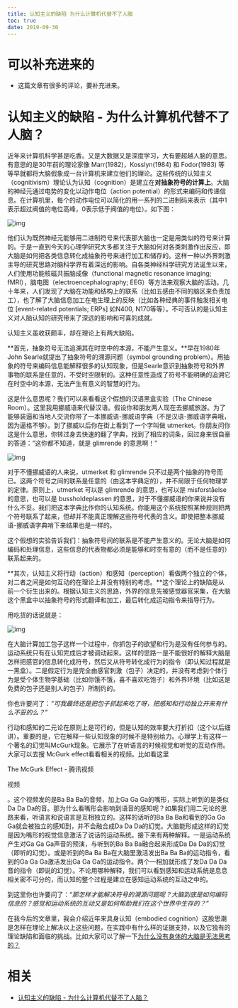 ```yaml
---
title: 认知主义的缺陷 为什么计算机代替不了人脑
toc: true
date: 2019-09-30
---
```

# 可以补充进来的

- 这篇文章有很多的评论，要补充进来。


# 认知主义的缺陷 - 为什么计算机代替不了人脑？

近年来计算机科学甚是吃香。又是大数据又是深度学习，大有要超越人脑的意思。有意思的是30年前的理论家像 Marr(1982)，Kosslyn(1984) 和 Fodor(1983) 等等早就都将大脑假象成一台计算机来建立他们的理论。这些传统的认知主义（cognitivism）理论认为认知（cognition）是建立在**对抽象符号的计算上**。大脑的神经元通过电势的变化以动作电位（action potential）的形式来编码和传递信息。在计算机里，每个的动作电位可以简化的用一系列的二进制码来表示（其中1表示超过阀值的电位高峰，0表示低于阀值的电位）。如下图：

![img](https://pic1.zhimg.com/80/v2-e364968c2e352aba395f4b7cb4e7b738_hd.png)

他们认为既然神经元能够用二进制符号来代表那大脑也一定是用类似的符号来计算的。于是一直到今天的心理学研究大多都关注于大脑如何对各类刺激作出反应，即大脑是如何把各类信息转化成抽象符号来进行加工和储存的。这样一种以外界刺激主导的研究思路对脑科学界有着深远的影响。自各类神经科学研究方法诞生以来，人们使用功能核磁共振脑成像（functional magnetic resonance imaging; fMRI），脑电图（electroencephalography; EEG）等方法来观察大脑的活动。几十年来，人们发现了大脑在功能和结构上的联系（比如五感由不同的脑区来负责加工），也了解了大脑信息加工在电生理上的反映（比如各种经典的事件触发相关电位 [event-related potentials; ERPs] 如N400, N170等等）。不可否认的是认知主义对人脑认知的研究带来了深远的影响和可喜的成就。

认知主义虽收获颇丰，却在理论上有两大缺陷。

**首先，抽象符号无法追溯其在时空中的本源，不能产生意义。**早在1980年John Searle就提出了抽象符号的溯源问题（symbol grounding problem）。用抽象的符号来编码信息能解释很多的认知现象，但是Searle意识到抽象符号和外界事物的联系是任意的，不受时空限制的。这种任意性造成了符号不能明确的追溯它在时空中的本源，无法产生有意义的智慧的行为。

这是什么意思呢？我们可以来看看这个假想的汉语黑盒实验（The Chinese Room）。这里我用挪威语来代替汉语。假设你和朋友两人现在去挪威旅游。为了能够装逼和当地人交流你带了一本挪威语-挪威语字典（不是汉语-挪威语字典哦，因为逼格不够）。到了挪威以后你在街上看到了一个字叫做 utmerket。你朋友问你这是什么意思，你转过身去快速的翻了字典，找到了相应的词条，回过身来很自豪的答道：“这你都不知道，就是 glimrende 的意思啊！”

![img](https://pic4.zhimg.com/80/v2-c5d7fd2688914233a2f6662931c45d2f_hd.png)

对于不懂挪威语的人来说，utmerket 和 glimrende 只不过是两个抽象的符号而已。这两个符号之间的联系是任意的（由这本字典定的），并不局限于任何物理学的定律。原则上，utmerket 可以是 glimrende 的意思，也可以是 misforståelse 的意思，也可以是 bussholdeplassen 的意思，对于不懂挪威语的你来说并没有什么不妥。我们把这本字典比作你的认知系统。你能用这个系统按照某种规则把两个符号联系了起来，但却并不能真正理解这些符号代表的含义。即使把整本挪威语-挪威语字典啃下来结果也是一样的。

这个假想的实验告诉我们：抽象符号间的联系是不能产生意义的。无论大脑是如何编码和处理信息，这些信息的代表物都必须是能够和时空有意的（而不是任意的）联系起来的。

**其次，认知主义将行动（action）和感知（perception）看做两个独立的个体，对二者之间是如何互动的在理论上并没有特别的考虑。**这个理论上的缺陷是从前一个衍生出来的。根据认知主义的思路，外界的信息先被感觉器官采集，在大脑这个黑盒中以抽象符号的形式翻译和加工，最后转化成运动指令来指导行为。

用吃货的话说就是：

![img](https://pic3.zhimg.com/80/v2-83653a35dfb678699545cda3c705e68a_hd.png)



在大脑计算加工包子这样一个过程中，你抓包子的欲望和行为是没有任何参与的。运动系统只有在认知完成后才被调动起来。这样的思路一是不能很好的解释大脑是怎样把感官的信息转化成符号，然后又从符号转化成行为的指令（即认知过程就是一黑盒）。二是假定行为是完全由感官刺激（包子）决定的，并没有考虑到个体行为是受个体生物学基础（比如你饿不饿，喜不喜欢吃饱子）和外界环境（比如这是免费的包子还是别人的包子）所制约的。

你也许要问了：*“可我最终还是把包子抓起来吃了呀，把感知和行动独立开来有什么不妥的么？”*

行动和感知的二元论在原则上是可行的，但是认知的效率要大打折扣（这个以后细讲）。重要的是，它在解释一些认知现象的时候不是特别给力。心理学上有这样一个著名的幻觉叫McGurk现象。它展示了在听语言的时候视觉和听觉的互动作用。大家可以去搜 McGurk effect看看相关的视频。比如看这里



The McGurk Effect - 腾讯视频

视频



。这个视频发的是Ba Ba Ba的音频，加上Ga Ga Ga的嘴形，实际上听到的是类似Da Da Da的音。那为什么看嘴形会影响到语音的感知呢？如果我们用二元论的思路来看，听语言和说语言是互相独立的。这样的话听的Ba Ba Ba和看到的Ga Ga Ga就会被独立的感知到，并不会融合成Da Da Da的幻觉。大脑能形成这样的幻觉是因为嘴形的视觉信息激活了说话的运动系统。接下来有两种解释。一是运动系统产生对Ga Ga Ga声音的预演，与听到的Ba Ba Ba融合起来形成Da Da Da的幻觉（即听的幻觉）。或是听到的Ba Ba Ba在大脑里激活发出Ba Ba Ba的运动指令，看到的Ga Ga Ga激活发出Ga Ga Ga的运动指令。两个一相加就形成了发Da Da Da音的指令（即说的幻觉）。不论用哪种解释，我们可以看到感知和运动系统是息息相关密不可分的，而认知的整个过程是建立在感知运动系统的互动之中的。



到这里你也许要问了：“*那怎样才能解决符号的溯源问题呢？大脑到底是如何编码信息的？感觉和运动系统的互动又是如何帮助我们在这个世界中生存的？”*

在我今后的文章里，我会介绍近年来具身认知（embodied cognition）这股思潮是怎样在理论上解决以上这些问题，在实践中有什么样的证据支持，以及它独有的理论缺陷和面临的挑战。比如大家可以了解一下[为什么没有身体的大脑是无法思考的？](https://zhuanlan.zhihu.com/p/24975798)



# 相关

- [认知主义的缺陷 - 为什么计算机代替不了人脑？](https://zhuanlan.zhihu.com/p/24721447)
